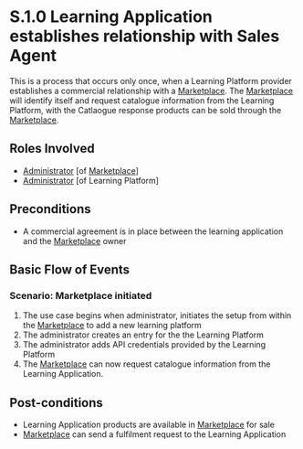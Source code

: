 # S.1.0 Learning Application establishes relationship with Sales Agent

This is a process that occurs only once, when a Learning Platform provider establishes a commercial relationship with a [Marketplace](../services/marketplace.md). The [Marketplace](../services/marketplace.md) will identify itself and request catalogue information from the Learning Platform, with the Catlaogue response products can be sold through the [Marketplace](../services/marketplace.md).

## Roles Involved

  - [Administrator](../roles/administrator.md) [of [Marketplace](../services/marketplace.md)]
  - [Administrator](../roles/administrator) [of Learning Platform]

## Preconditions

  - A commercial agreement is in place between the learning application and the [Marketplace](../services/marketplace.md) owner

## Basic Flow of Events

### Scenario:  Marketplace initiated

 1. The use case begins when administrator, initiates the setup from within the [Marketplace](../services/marketplace.md) to add a new learning platform
 2.	The administrator creates an entry for the the Learning Platform
 3.	The administrator adds API credentials provided by the Learning Platform
 4.	The [Marketplace](../services/marketplace.md) can now request catalogue information from the Learning Application.

## Post-conditions

  - Learning Application products are available in [Marketplace](../services/marketplace.md) for sale
  - [Marketplace](../services/marketplace.md) can send a fulfilment request to the Learning Application
